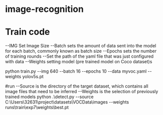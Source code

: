 # image-recognition

# Train code
  --IMG Set Image Size
  --Batch sets the amount of data sent into the model for each batch, commonly known as batch size
  --Epochs sets the number of training rounds
  --Set the path of the yaml file that was just configured with data
  --Weights setting model (pre trained model on Coco dataset)s
  
  python train.py --img 640 --batch 16 --epochs 10 --data myvoc.yaml --weights yolov5s.pt
  
#run 
  --Source is the directory of the target dataset, which contains all image files that need to be inferred
  --Weights is the selection of previously trained models
  python .\detect.py --source C:\Users\32631\project\datasets\VOCData\images --weights runs\train\exp7\weights\best.pt
